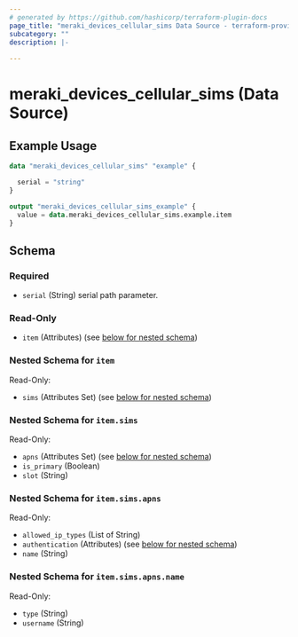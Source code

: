 ```yaml
---
# generated by https://github.com/hashicorp/terraform-plugin-docs
page_title: "meraki_devices_cellular_sims Data Source - terraform-provider-meraki"
subcategory: ""
description: |-
  
---
```


# meraki_devices_cellular_sims (Data Source)



## Example Usage

```terraform
data "meraki_devices_cellular_sims" "example" {

  serial = "string"
}

output "meraki_devices_cellular_sims_example" {
  value = data.meraki_devices_cellular_sims.example.item
}
```

<!-- schema generated by tfplugindocs -->
## Schema

### Required

- `serial` (String) serial path parameter.

### Read-Only

- `item` (Attributes) (see [below for nested schema](#nestedatt--item))

<a id="nestedatt--item"></a>
### Nested Schema for `item`

Read-Only:

- `sims` (Attributes Set) (see [below for nested schema](#nestedatt--item--sims))

<a id="nestedatt--item--sims"></a>
### Nested Schema for `item.sims`

Read-Only:

- `apns` (Attributes Set) (see [below for nested schema](#nestedatt--item--sims--apns))
- `is_primary` (Boolean)
- `slot` (String)

<a id="nestedatt--item--sims--apns"></a>
### Nested Schema for `item.sims.apns`

Read-Only:

- `allowed_ip_types` (List of String)
- `authentication` (Attributes) (see [below for nested schema](#nestedatt--item--sims--apns--authentication))
- `name` (String)

<a id="nestedatt--item--sims--apns--authentication"></a>
### Nested Schema for `item.sims.apns.name`

Read-Only:

- `type` (String)
- `username` (String)
